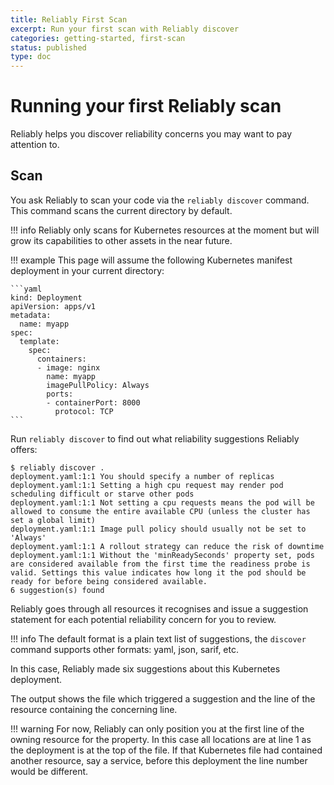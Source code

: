 ```yaml
---
title: Reliably First Scan
excerpt: Run your first scan with Reliably discover
categories: getting-started, first-scan
status: published
type: doc
---
```

# Running your first Reliably scan

Reliably helps you discover reliability concerns you may want to pay attention
to.

## Scan

You ask Reliably to scan your code via the `reliably discover` command. This
command scans the current directory by default.

!!! info
    Reliably only scans for Kubernetes resources at the moment but will grow
    its capabilities to other assets in the near future.


!!! example
    This page will assume the following Kubernetes manifest deployment in your
    current directory:

    ```yaml
    kind: Deployment
    apiVersion: apps/v1
    metadata:
      name: myapp
    spec:
      template:
        spec:
          containers:
          - image: nginx
            name: myapp
            imagePullPolicy: Always
            ports:
            - containerPort: 8000
              protocol: TCP
    ```

Run `reliably discover` to find out what reliability suggestions Reliably
offers:

```console
$ reliably discover .
deployment.yaml:1:1 You should specify a number of replicas
deployment.yaml:1:1 Setting a high cpu request may render pod scheduling difficult or starve other pods
deployment.yaml:1:1 Not setting a cpu requests means the pod will be allowed to consume the entire available CPU (unless the cluster has set a global limit)
deployment.yaml:1:1 Image pull policy should usually not be set to 'Always'
deployment.yaml:1:1 A rollout strategy can reduce the risk of downtime
deployment.yaml:1:1 Without the 'minReadySeconds' property set, pods are considered available from the first time the readiness probe is valid. Settings this value indicates how long it the pod should be ready for before being considered available.
6 suggestion(s) found
```

Reliably goes through all resources it recognises and issue a suggestion
statement for each potential reliability concern for you to review.

!!! info
    The default format is a plain text list of suggestions, the `discover`
    command supports other formats: yaml, json, sarif, etc.

In this case, Reliably made six suggestions about this Kubernetes deployment.

The output shows the file which triggered a suggestion and the line of the
resource containing the concerning line.

!!! warning
    For now, Reliably can only position you at the first line of the owning
    resource for the property. In this case all locations are at line 1 as
    the deployment is at the top of the file. If that Kubernetes file had
    contained another resource, say a service, before this deployment the
    line number would be different.